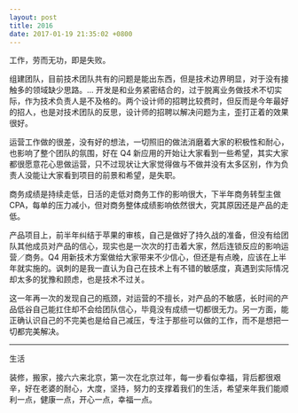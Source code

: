 ```yaml
---
layout: post
title: 2016
date: 2017-01-19 21:35:02 +0800
---
```


工作，劳而无功，即是失败。

组建团队，目前技术团队共有的问题是能出东西，但是技术边界明显，对于没有接触多的领域缺少思路。... 开发是和业务紧密结合的，过于脱离业务做技术不切实际，作为技术负责人是不及格的。两个设计师的招聘比较费时，但反而是今年最好的招人，也是对技术团队的反思，设计师的招聘以解决问题为主，歪打正着的效果很好。

运营工作做的很差，没有好的想法，一切照旧的做法消磨着大家的积极性和耐心，也影响了整个团队的氛围，好在 Q4 新应用的开始让大家看到一些希望，其实大家都很愿意花心思做运营，只不过现状让大家觉得做与不做并没有太多区别，作为负责人没能让大家看到项目的前景和希望，是失职。

商务成绩是持续走低，日活的走低对商务工作的影响很大，下半年商务转型主做 CPA，每单的压力减小，但对商务整体成绩影响依然很大，究其原因还是产品的走低。

产品项目上，前半年纠结于苹果的审核，自己是做好了持久战的准备，但没有给团队其他成员对产品的信心，现实也是一次次的打击着大家，然后连锁反应的影响运营／商务。Q4 用新技术方案做给大家带来不少信心，但还是有点晚，应该在上半年就实施的。讽刺的是我一直认为自己在技术上有不错的敏感度，真遇到实际情况却太多的犹豫和顾虑，也是技术不过关。

这一年再一次的发现自己的瓶颈，对运营的不擅长，对产品的不敏感，长时间的产品低谷自己能扛住却不会给团队信心，毕竟没有成绩一切都很无力。另一方面，能正确认识自己的不完美也是给自己减压，专注于那些可以做的工作，而不是想把一切都完美解决。

----

生活

装修，搬家，接六六来北京，第一次在北京过年，每一步看似幸福，背后都很艰辛，好在老婆的耐心，大度，坚持，努力的支撑着我们的生活，希望来年我们能顺利一点，健康一点，开心一点，幸福一点。